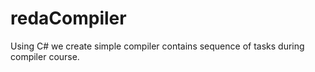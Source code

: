 # redaCompiler
Using C# we create simple compiler contains sequence of tasks during compiler course.
